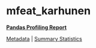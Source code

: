 # mfeat_karhunen

[**Pandas Profiling Report**](https://epistasislab.github.io/penn-ml-benchmarks/profile/mfeat_karhunen.html)

[Metadata](metadata.yaml) | [Summary Statistics](summary_stats.csv)

